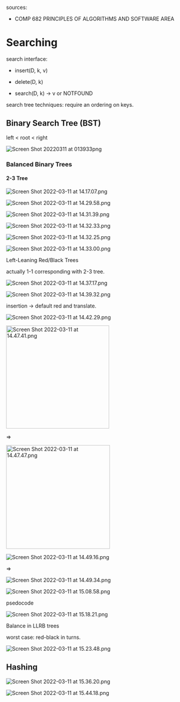 sources:

- COMP 682 PRINCIPLES OF ALGORITHMS AND SOFTWARE AREA

# Searching

search interface:

- insert(D, k, v)

- delete(D, k)

- search(D, k) -> v or NOTFOUND

search tree techniques: require an ordering on keys.

## Binary Search Tree (BST)

left < root < right

![Screen Shot 20220311 at 013933png](https://raw.githubusercontent.com/yxshi610/images/main/2022/03/11-01-39-35-Screen%20Shot%202022-03-11%20at%2001.39.33.png)

### Balanced Binary Trees

#### 2-3 Tree

![Screen Shot 2022-03-11 at 14.17.07.png](https://raw.githubusercontent.com/yxshi610/images/main/2022/03/11-14-17-09-Screen%20Shot%202022-03-11%20at%2014.17.07.png)

![Screen Shot 2022-03-11 at 14.29.58.png](https://raw.githubusercontent.com/yxshi610/images/main/2022/03/11-14-30-00-Screen%20Shot%202022-03-11%20at%2014.29.58.png)

![Screen Shot 2022-03-11 at 14.31.39.png](https://raw.githubusercontent.com/yxshi610/images/main/2022/03/11-14-31-40-Screen%20Shot%202022-03-11%20at%2014.31.39.png)

![Screen Shot 2022-03-11 at 14.32.33.png](https://raw.githubusercontent.com/yxshi610/images/main/2022/03/11-14-32-35-Screen%20Shot%202022-03-11%20at%2014.32.33.png)

![Screen Shot 2022-03-11 at 14.32.25.png](https://raw.githubusercontent.com/yxshi610/images/main/2022/03/11-14-32-27-Screen%20Shot%202022-03-11%20at%2014.32.25.png)

![Screen Shot 2022-03-11 at 14.33.00.png](https://raw.githubusercontent.com/yxshi610/images/main/2022/03/11-14-33-03-Screen%20Shot%202022-03-11%20at%2014.33.00.png)

Left-Leaning Red/Black Trees

actually 1-1 corresponding with 2-3 tree.

![Screen Shot 2022-03-11 at 14.37.17.png](https://raw.githubusercontent.com/yxshi610/images/main/2022/03/11-14-37-19-Screen%20Shot%202022-03-11%20at%2014.37.17.png)

![Screen Shot 2022-03-11 at 14.39.32.png](https://raw.githubusercontent.com/yxshi610/images/main/2022/03/11-14-39-35-Screen%20Shot%202022-03-11%20at%2014.39.32.png)

insertion -> default red and translate.

![Screen Shot 2022-03-11 at 14.42.29.png](https://raw.githubusercontent.com/yxshi610/images/main/2022/03/11-14-42-32-Screen%20Shot%202022-03-11%20at%2014.42.29.png)

<img title="" src="https://raw.githubusercontent.com/yxshi610/images/main/2022/03/11-14-47-43-Screen%20Shot%202022-03-11%20at%2014.47.41.png" alt="Screen Shot 2022-03-11 at 14.47.41.png" width="279">

=>

<img title="" src="https://raw.githubusercontent.com/yxshi610/images/main/2022/03/11-14-47-50-Screen%20Shot%202022-03-11%20at%2014.47.47.png" alt="Screen Shot 2022-03-11 at 14.47.47.png" width="281">

![Screen Shot 2022-03-11 at 14.49.16.png](https://raw.githubusercontent.com/yxshi610/images/main/2022/03/11-14-49-19-Screen%20Shot%202022-03-11%20at%2014.49.16.png)

=>

![Screen Shot 2022-03-11 at 14.49.34.png](https://raw.githubusercontent.com/yxshi610/images/main/2022/03/11-14-49-37-Screen%20Shot%202022-03-11%20at%2014.49.34.png)

![Screen Shot 2022-03-11 at 15.08.58.png](https://raw.githubusercontent.com/yxshi610/images/main/2022/03/11-15-09-03-Screen%20Shot%202022-03-11%20at%2015.08.58.png)

psedocode

![Screen Shot 2022-03-11 at 15.18.21.png](https://raw.githubusercontent.com/yxshi610/images/main/2022/03/11-15-18-23-Screen%20Shot%202022-03-11%20at%2015.18.21.png)

Balance in LLRB trees

worst case: red-black in turns.

![Screen Shot 2022-03-11 at 15.23.48.png](https://raw.githubusercontent.com/yxshi610/images/main/2022/03/11-15-23-50-Screen%20Shot%202022-03-11%20at%2015.23.48.png)

## Hashing

![Screen Shot 2022-03-11 at 15.36.20.png](https://raw.githubusercontent.com/yxshi610/images/main/2022/03/11-15-36-22-Screen%20Shot%202022-03-11%20at%2015.36.20.png)

![Screen Shot 2022-03-11 at 15.44.18.png](https://raw.githubusercontent.com/yxshi610/images/main/2022/03/11-15-44-21-Screen%20Shot%202022-03-11%20at%2015.44.18.png)
